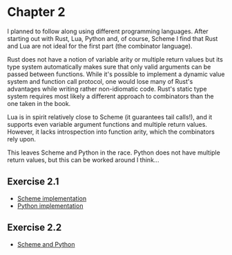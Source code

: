 Chapter 2
=========

I planned to follow along using different programming languages.
After starting out with Rust, Lua, Python and, of course, Scheme I find that
Rust and Lua are not ideal for the first part (the combinator language).

Rust does not have a notion of variable arity or multiple return values but its
type system automatically makes sure that only valid arguments can be passed
between functions. While it's possible to implement a dynamic value system and
function call protocol, one would lose many of Rust's advantages while writing
rather non-idiomatic code. Rust's static type system requires most likely a
different approach to combinators than the one taken in the book.

Lua is in spirit relatively close to Scheme (it guarantees tail calls!), and it
supports even variable argument functions and multiple return values. However,
it lacks introspection into function arity, which the combinators rely upon.

This leaves Scheme and Python in the race. Python does not have multiple return
values, but this can be worked around I think...  

Exercise 2.1
------------
- [Scheme implementation](https://github.com/mbillingr/sdf/commit/55305f7499b21264e12fd37c97bad0d8fffb5324)
- [Python implementation](https://github.com/mbillingr/sdf/commit/1aa44e739f436208d78350ed55ce76d2297fe21f)

Exercise 2.2
------------
- [Scheme and Python](https://github.com/mbillingr/sdf/commit/d3080e0d3ebdb8aa7dab5f9cce4e08991390072f)
 
